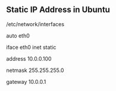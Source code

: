 ## Static IP Address in Ubuntu

/etc/network/interfaces

auto eth0

iface eth0 inet static

address 10.0.0.100

netmask 255.255.255.0

gateway 10.0.0.1
